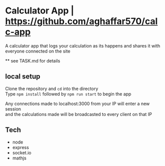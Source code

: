 # Calculator App | https://github.com/aghaffar570/calc-app

A calculator app that logs your calculation as its happens and shares it with everyone connected on the site

** see TASK.md for details


## local setup
Clone the repository and `cd` into the directory            
Type `npm install` followed by `npm run start` to begin the app

Any connections made to localhost:3000 from your IP will enter a new session              
and the calculations made will be broadcasted to every client on that IP


## Tech
- node
- express
- socket.io
- mathjs
